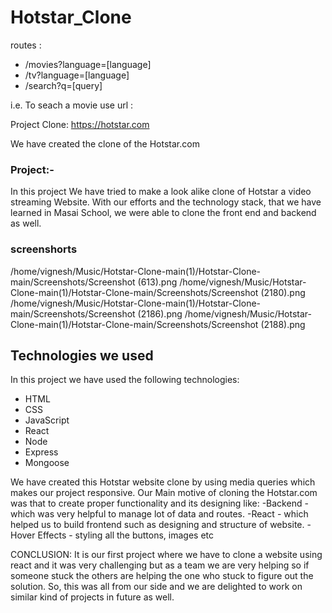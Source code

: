 
# Hotstar_Clone

routes : 
<ul>
    <li>/movies?language=[language]</li>
    <li>/tv?language=[language]</li>
    <li>/search?q=[query] </li>
</ul>
i.e.
To seach a movie use url :

Project Clone: https://hotstar.com

We have created the clone of the Hotstar.com

### Project:-
In this project We have tried to make a look alike clone of Hotstar a video streaming Website. With our efforts and the technology stack, that we have learned in Masai School, we were able to clone the front end and backend as well.
### screenshorts

/home/vignesh/Music/Hotstar-Clone-main(1)/Hotstar-Clone-main/Screenshots/Screenshot (613).png
/home/vignesh/Music/Hotstar-Clone-main(1)/Hotstar-Clone-main/Screenshots/Screenshot (2180).png
/home/vignesh/Music/Hotstar-Clone-main(1)/Hotstar-Clone-main/Screenshots/Screenshot (2186).png
/home/vignesh/Music/Hotstar-Clone-main(1)/Hotstar-Clone-main/Screenshots/Screenshot (2188).png
## Technologies we used

In this project we have used the following technologies:

- HTML
- CSS
- JavaScript
- React
- Node
- Express
- Mongoose

We have created this Hotstar website clone by using media queries which makes our project responsive.
Our Main motive of cloning the Hotstar.com was that to create proper functionality and its designing like:
  -Backend - which was very helpful to manage lot of data and routes.
  -React - which helped us to build frontend such as designing and structure of website.
  -Hover Effects - styling all the buttons, images etc


CONCLUSION:
It is our first project where we have to clone a website using react and it was very challenging but as a team we are very helping so if someone stuck the others are helping the one who stuck to figure out the solution.
So, this was all from our side and we are delighted to work on similar kind of projects in future as well.

 
